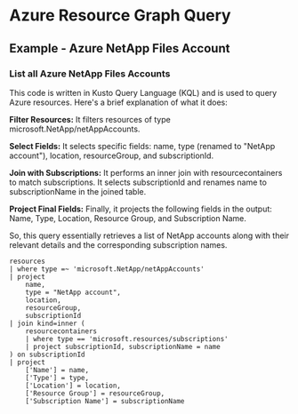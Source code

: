 # Azure Resource Graph Query

## Example - Azure NetApp Files Account

### List all Azure NetApp Files Accounts

This code is written in Kusto Query Language (KQL) and is used to query Azure resources. Here's a brief explanation of what it does:

**Filter Resources:** It filters resources of type microsoft.NetApp/netAppAccounts.

**Select Fields:** It selects specific fields: name, type (renamed to "NetApp account"), location, resourceGroup, and subscriptionId.

**Join with Subscriptions:** It performs an inner join with resourcecontainers to match subscriptions. It selects subscriptionId and renames name to subscriptionName in the joined table.

**Project Final Fields:** Finally, it projects the following fields in the output: Name, Type, Location, Resource Group, and Subscription Name.

So, this query essentially retrieves a list of NetApp accounts along with their relevant details and the corresponding subscription names.

```OQL
resources
| where type =~ 'microsoft.NetApp/netAppAccounts'
| project 
    name, 
    type = "NetApp account", 
    location, 
    resourceGroup, 
    subscriptionId
| join kind=inner (
    resourcecontainers
    | where type == 'microsoft.resources/subscriptions'
    | project subscriptionId, subscriptionName = name
) on subscriptionId
| project 
    ['Name'] = name, 
    ['Type'] = type, 
    ['Location'] = location, 
    ['Resource Group'] = resourceGroup, 
    ['Subscription Name'] = subscriptionName
